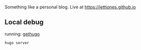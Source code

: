 Something like a personal blog.  Live at https://jettjones.github.io

## Local debug
running: [gethugo](https://gohugo.io/)

```
hugo server
```
